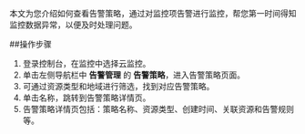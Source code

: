 本文为您介绍如何查看告警策略，通过对监控项告警进行监控，帮您第一时间得知监控数据异常，以便及时处理问题。

##操作步骤
1. 登录控制台，在监控中选择云监控。
2. 单击左侧导航栏中 **告警管理** 的 **告警策略**，进入告警策略页面。
3. 可通过资源类型和地域进行筛选，找到对应告警策略。
4. 单击名称，跳转到告警策略详情页。
5. 告警策略详情页包括：策略名称、资源类型、创建时间、关联资源和告警规则等。